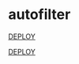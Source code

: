 # autofilter
[DEPLOY](https://heroku.com/deploy?template=https://github.com/zmraj/autofilter.git)

[DEPLOY](https://heroku.com/deploy?template=https://github.com/zmraj/autofilter.git)
